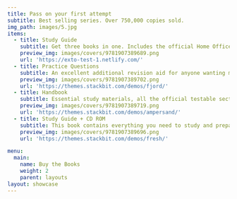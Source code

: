 ```yaml
---
title: Pass on your first attempt
subtitle: Best selling series. Over 750,000 copies sold.
img_path: images/5.jpg
items:
  - title: Study Guide
    subtitle: Get three books in one. Includes the official Home Office study materials, hundreds of practice questions, plus a full study guide including study aids and practical advice from people who have already passed the test.
    preview_img: images/covers/9781907389689.png
    url: 'https://exto-test-1.netlify.com/'
  - title: Practice Questions
    subtitle: An excellent additional revision aid for anyone wanting more practice questions to test their knowledge before their test.
    preview_img: images/covers/9781907389702.png
    url: 'https://themes.stackbit.com/demos/fjord/'
  - title: Handbook
    subtitle: Essential study materials, all the official testable sections of Life in the United Kingdom - A guide for new residents, at a budget price.
    preview_img: images/covers/9781907389719.png
    url: 'https://themes.stackbit.com/demos/ampersand/'
  - title: Study Guide + CD ROM
    subtitle: This book contains everything you need to study and prepare for the Life in the UK test. This comprehensive title includes the complete study materials, study aids and advice, practice tests and CD software for you to test yourself at home.
    preview_img: images/covers/9781907389696.png
    url: 'https://themes.stackbit.com/demos/fresh/'

menu:
  main:
    name: Buy the Books
    weight: 2
    parent: layouts
layout: showcase
---
```

